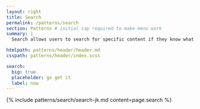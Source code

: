 ```yaml
---
layout: right
title: Search
permalink: /patterns/search
section: Patterns # initial cap required to make menu work
summary: |
  Search allows users to search for specific content if they know what search terms to use or can’t find desired content in the main navigation.

htmlpath: patterns/header/header.md
csspath: patterns/header/index.scss

search:
  big: true
  placeholder: go get it
  label: now
---
```


{% include patterns/search/search-jk.md content=page.search %}